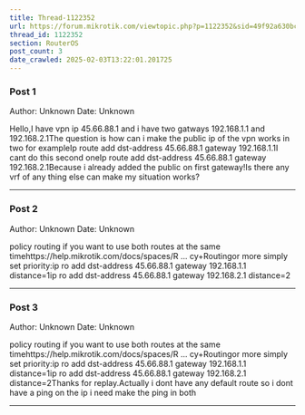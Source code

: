 ```yaml
---
title: Thread-1122352
url: https://forum.mikrotik.com/viewtopic.php?p=1122352&sid=49f92a630bc7970d8ca50523be880e8f#p1122352
thread_id: 1122352
section: RouterOS
post_count: 3
date_crawled: 2025-02-03T13:22:01.201725
---
```


### Post 1
Author: Unknown
Date: Unknown

Hello,I have vpn ip 45.66.88.1 and i have two gatways 192.168.1.1 and 192.168.2.1The question is how can i make the public ip of the vpn works in two for exampleIp route add dst-address 45.66.88.1 gateway 192.168.1.1I cant do this second oneIp route add dst-address 45.66.88.1 gateway 192.168.2.1Because i already added the public on first gateway!Is there any vrf of any thing else can make my situation works?

---
### Post 2
Author: Unknown
Date: Unknown

policy routing if you want to use both routes at the same timehttps://help.mikrotik.com/docs/spaces/R ... cy+Routingor more simply set priority:ip ro add dst-address 45.66.88.1 gateway 192.168.1.1 distance=1ip ro add dst-address 45.66.88.1 gateway 192.168.2.1 distance=2

---
### Post 3
Author: Unknown
Date: Unknown

policy routing if you want to use both routes at the same timehttps://help.mikrotik.com/docs/spaces/R ... cy+Routingor more simply set priority:ip ro add dst-address 45.66.88.1 gateway 192.168.1.1 distance=1ip ro add dst-address 45.66.88.1 gateway 192.168.2.1 distance=2Thanks for replay.Actually i dont have any default route so i dont have a ping on the ip i need make the ping in both

---
